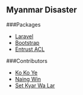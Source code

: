 ## Myanmar Disaster

###Packages
- [Laravel](http://laravel.com/docs) 
- [Bootstrap](http://getbootstrap.com)
- [Entrust ACL](https://github.com/Zizaco/entrust/tree/laravel-5)

###Contributors
- [Ko Ko Ye](https://github.com/kokoye2007)
- [Naing Win](https://github.com/naingwin)
- [Set Kyar Wa Lar](https://github.com/setkyar)